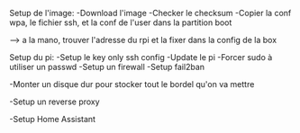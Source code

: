 Setup de l'image:
-Download l'image
-Checker le checksum
-Copier la conf wpa, le fichier ssh, et la conf de l'user dans la partition boot

--> a la mano, trouver l'adresse du rpi et la fixer dans la config de la box

Setup du pi:
-Setup le key only ssh config
-Update le pi
-Forcer sudo à utiliser un passwd
-Setup un firewall
-Setup fail2ban

-Monter un disque dur pour stocker tout le bordel qu'on va mettre

-Setup un reverse proxy

-Setup Home Assistant
